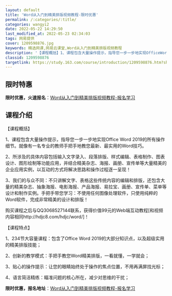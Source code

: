 ```yaml
---
layout: default
title: 'Word从入门到精美排版视频教程-限时优惠'
permalink: /:categories/:title/
categories: wangyi2
date: 2022-05-22 14:29:50
last_modified_at: 2022-05-23 02:34:03
tags: 网易提供
cover: 1209598876.jpg
keywords: 精选网课,网易云课堂,Word从入门到精美排版视频教程
description: '【课程概括】1、课程包含大量操作提示，指导您一步一步地实现OfficeWord2019的所有操作细节。就像有一名专业的教'
classid: 1209598876
targetlink: https://study.163.com/course/introduction/1209598876.htm?share=1&shareId=1025206652&utm_campaign=share&utm_medium=iphoneShare&utm_source=&utm_u=1025206652
---
```


## 限时特惠

**限时优惠，火速报名**：[Word从入门到精美排版视频教程-报名学习](https://study.163.com/course/introduction/1209598876.htm?share=1&shareId=1025206652&utm_campaign=share&utm_medium=iphoneShare&utm_source=&utm_u=1025206652)

## 课程介绍

【课程概括】

1、课程包含大量操作提示，指导您一步一步地实现Office Word 2019的所有操作细节。就像有一名专业的教师手把手地教您最新、最实用的Word技巧。



2、所涉及的具体内容包括输入文字录入、段落排版、样式编辑、表格制作、图表设计、图形绘制等功能应用，并结合精美杂志、海报、画册、宣传单等大量精美的企业应用实例，以互动的方式将解决思路和操作过程逐一呈现！



3、我们的与众不同：不只讲解文字、表格这些传统内容的编辑和排版，还包含大量的精美杂志、抽象海报、电影海报、产品海报、易拉宝、画册、宣传单、菜单等设计和制作实例。手把手带您学习：不使用任何图像处理软件，只使用纯粹的Word软件，完成非常精美的设计和排版！

购买课程之后与QQ3068527144联系，获得价值99元的Web端互动教程[和视频内容相同http://hdjc8.com/hdjc/word/]！



【课程特点】

1、234节大容量课程：包含了Office Word 2019的大部分知识点，以及超级实用的精美排版技能；

2、创新的教学模式：手把手教您Word精美排版，一看就懂，一学就会；

3、贴心的操作提示：让您的眼睛始终处于操作的焦点位置，不用再满屏找光标；

4、语言简洁精练：瞄准问题的核心所在，减少对思维的干扰；

**限时优惠，报名地址**：[Word从入门到精美排版视频教程-报名学习](https://study.163.com/course/introduction/1209598876.htm?share=1&shareId=1025206652&utm_campaign=share&utm_medium=iphoneShare&utm_source=&utm_u=1025206652)

